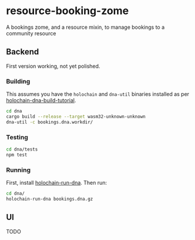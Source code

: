 # resource-booking-zome

A bookings zome, and a resource mixin, to manage bookings to a community resource

## Backend

First version working, not yet polished.

### Building

This assumes you have the `holochain` and `dna-util` binaries installed as per [holochain-dna-build-tutorial](https://github.com/holochain/holochain-dna-build-tutorial).

```bash
cd dna
cargo build --release --target wasm32-unknown-unknown
dna-util -c bookings.dna.workdir/
```

### Testing

```bash
cd dna/tests
npm test
```

### Running

First, install [holochain-run-dna](https://www.npmjs.com/package/@holochain-open-dev/holochain-run-dna). Then run:

```bash
cd dna/
holochain-run-dna bookings.dna.gz
```

## UI

TODO

